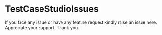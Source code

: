 # TestCaseStudioIssues

If you face any issue or have any feature request kindly raise an issue here. Appreciate your support. Thank you.

